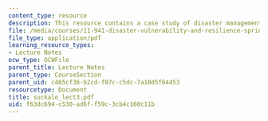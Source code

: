 ```yaml
---
content_type: resource
description: This resource contains a case study of disaster management in vanuatu.
file: /media/courses/11-941-disaster-vulnerability-and-resilience-spring-2005/f63dc694c530ad6ff59c3cb4c160c11b_suckale_lect3.pdf
file_type: application/pdf
learning_resource_types:
- Lecture Notes
ocw_type: OCWFile
parent_title: Lecture Notes
parent_type: CourseSection
parent_uid: c465cf36-b2cd-f07c-c5dc-7a10d5f64453
resourcetype: Document
title: suckale_lect3.pdf
uid: f63dc694-c530-ad6f-f59c-3cb4c160c11b
---
```

